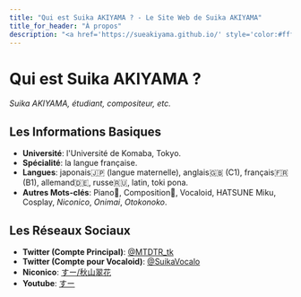 ```yaml
---
title: "Qui est Suika AKIYAMA ? - Le Site Web de Suika AKIYAMA"
title_for_header: "À propos"
description: "<a href='https://sueakiyama.github.io/' style='color:#ffffff'><u>Le Site Web de Suika Akiyama</u></a>"
---
```


# Qui est Suika AKIYAMA ?

*Suika AKIYAMA, étudiant, compositeur, etc.*

## Les Informations Basiques
- **Université**: l'Université de Komaba, Tokyo.
- **Spécialité**: la langue française.
- **Langues**: japonais🇯🇵 (langue maternelle), anglais🇬🇧 (C1), français🇫🇷 (B1), allemand🇩🇪, russe🇷🇺, latin, toki pona.
- **Autres Mots-clés**: Piano🎹, Composition🎼, Vocaloid, HATSUNE Miku, Cosplay, *Niconico*, *Onimai*, *Otokonoko*.

## Les Réseaux Sociaux
- **Twitter (Compte Principal)**: [@MTDTR_tk](https://twitter.com/MTDTR_tk)
- **Twitter (Compte pour Vocaloid)**: [@SuikaVocalo](https://twitter.com/SuikaVocalo)
- **Niconico**: [すー/秋山翠花](https://www.nicovideo.jp/user/97810681/video)
- **Youtube**: [すー](https://www.youtube.com/@user-uu7me5ub9d)

